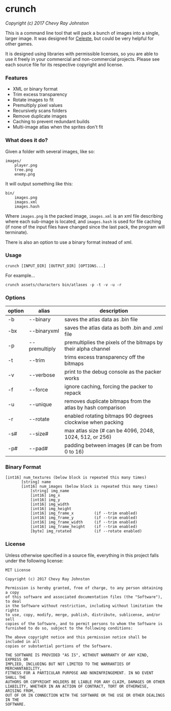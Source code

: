 # crunch

*Copyright (c) 2017 Chevy Ray Johnston*

This is a command line tool that will pack a bunch of images into a single, larger image. It was designed for [Celeste](http://www.celestegame.com/), but could be very helpful for other games.

It is designed using libraries with permissible licenses, so you are able to use it freely in your commercial and non-commercial projects. Please see each source file for its respective copyright and license.

### Features

- XML or binary format
- Trim excess transparency
- Rotate images to fit
- Premultiply pixel values
- Recursively scans folders
- Remove duplicate images
- Caching to prevent redundant builds
- Multi-image atlas when the sprites don't fit

### What does it do?

Given a folder with several images, like so:

```
images/
    player.png
    tree.png
    enemy.png
```

It will output something like this:

```
bin/
    images.png
    images.xml
    images.hash
```

Where `images.png` is the packed image, `images.xml` is an xml file describing where each sub-image is located, and `images.hash` is used for file caching (if none of the input files have changed since the last pack, the program will terminate).

There is also an option to use a binary format instead of xml.

### Usage

`crunch [INPUT_DIR] [OUTPUT_DIR] [OPTIONS...]`

For example...

`crunch assets/characters bin/atlases -p -t -v -u -r`

### Options

| option        | alias         | description |
| ------------- | ------------- | ------------|
| -b            | --binary      | saves the atlas data as .bin file
| -bx           | --binaryxml   | saves the atlas data as both .bin and .xml file
| -p            | --premultiply | premultiplies the pixels of the bitmaps by their alpha channel
| -t            | --trim        | trims excess transparency off the bitmaps
| -v            | --verbose     | print to the debug console as the packer works
| -f            | --force       | ignore caching, forcing the packer to repack
| -u            | --unique      | removes duplicate bitmaps from the atlas by hash comparison
| -r            | --rotate      | enabled rotating bitmaps 90 degrees clockwise when packing
| -s#           | --size#       | max atlas size (# can be 4096, 2048, 1024, 512, or 256)
| -p#           | --pad#        | padding between images (# can be from 0 to 16)

### Binary Format

 ```
 [int16] num_textures (below block is repeated this many times)
        [string] name
        [int16] num_images (below block is repeated this many times)
            [string] img_name
            [int16] img_x
            [int16] img_y
            [int16] img_width
            [int16] img_height
            [int16] img_frame_x         (if --trim enabled)
            [int16] img_frame_y         (if --trim enabled)
            [int16] img_frame_width     (if --trim enabled)
            [int16] img_frame_height    (if --trim enabled)
            [byte] img_rotated          (if --rotate enabled)
```

### License

Unless otherwise specified in a source file, everything in this project falls under the following license:

```
MIT License

Copyright (c) 2017 Chevy Ray Johnston

Permission is hereby granted, free of charge, to any person obtaining a copy
of this software and associated documentation files (the "Software"), to deal
in the Software without restriction, including without limitation the rights
to use, copy, modify, merge, publish, distribute, sublicense, and/or sell
copies of the Software, and to permit persons to whom the Software is
furnished to do so, subject to the following conditions:

The above copyright notice and this permission notice shall be included in all
copies or substantial portions of the Software.

THE SOFTWARE IS PROVIDED "AS IS", WITHOUT WARRANTY OF ANY KIND, EXPRESS OR
IMPLIED, INCLUDING BUT NOT LIMITED TO THE WARRANTIES OF MERCHANTABILITY,
FITNESS FOR A PARTICULAR PURPOSE AND NONINFRINGEMENT. IN NO EVENT SHALL THE
AUTHORS OR COPYRIGHT HOLDERS BE LIABLE FOR ANY CLAIM, DAMAGES OR OTHER
LIABILITY, WHETHER IN AN ACTION OF CONTRACT, TORT OR OTHERWISE, ARISING FROM,
OUT OF OR IN CONNECTION WITH THE SOFTWARE OR THE USE OR OTHER DEALINGS IN THE
SOFTWARE.
```
